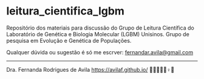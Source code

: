 # leitura_cientifica_lgbm
Repositório dos materiais para discussão do Grupo de Leitura Científica do Laboratório de Genética e Biologia Molecular (LGBM) Unisinos. Grupo de pesquisa em Evolução e Genética de Populações.


Qualquer dúvida ou sugestão é só me escrver: fernandar.avila@gmail.com

___
Dra. Fernanda Rodrigues de Avila
https://avilaf.github.io/
🐸🫱🏻‍🫲🏾♀️🔬
